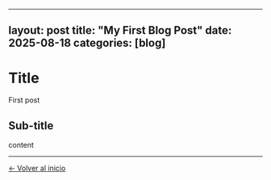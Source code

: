  ---
layout: post
title: "My First Blog Post"
date: 2025-08-18
categories: [blog]
 ---
 
 # Title  
 First post 
 
 ## Sub-title
 content
  

 
---

[← Volver al inicio](../..)
